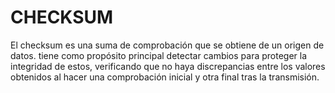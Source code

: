 # CHECKSUM

El checksum es una suma de comprobación que se obtiene de un origen de datos. tiene como propósito principal detectar cambios para proteger la integridad de estos, verificando que no haya discrepancias entre los valores obtenidos al hacer una comprobación inicial y otra final tras la transmisión.
